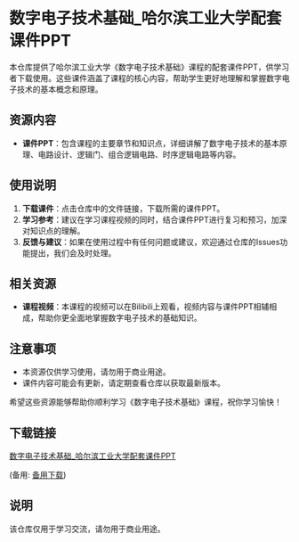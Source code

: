 # 数字电子技术基础_哈尔滨工业大学配套课件PPT

本仓库提供了哈尔滨工业大学《数字电子技术基础》课程的配套课件PPT，供学习者下载使用。这些课件涵盖了课程的核心内容，帮助学生更好地理解和掌握数字电子技术的基本概念和原理。

## 资源内容

- **课件PPT**：包含课程的主要章节和知识点，详细讲解了数字电子技术的基本原理、电路设计、逻辑门、组合逻辑电路、时序逻辑电路等内容。

## 使用说明

1. **下载课件**：点击仓库中的文件链接，下载所需的课件PPT。
2. **学习参考**：建议在学习课程视频的同时，结合课件PPT进行复习和预习，加深对知识点的理解。
3. **反馈与建议**：如果在使用过程中有任何问题或建议，欢迎通过仓库的Issues功能提出，我们会及时处理。

## 相关资源

- **课程视频**：本课程的视频可以在Bilibili上观看，视频内容与课件PPT相辅相成，帮助你更全面地掌握数字电子技术的基础知识。

## 注意事项

- 本资源仅供学习使用，请勿用于商业用途。
- 课件内容可能会有更新，请定期查看仓库以获取最新版本。

希望这些资源能够帮助你顺利学习《数字电子技术基础》课程，祝你学习愉快！

## 下载链接
[数字电子技术基础_哈尔滨工业大学配套课件PPT](https://pan.quark.cn/s/a50177c4e662) 

(备用: [备用下载](https://pan.baidu.com/s/18zEQY7j2tntuLhNEU5gQgA?pwd=1234))

## 说明

该仓库仅用于学习交流，请勿用于商业用途。
